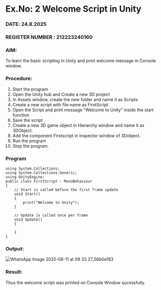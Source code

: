 # Ex.No: 2  Welcome Script in Unity
### DATE:  24.8.2025                                                                          
### REGISTER NUMBER : 212223240160
### AIM: 
 To learn the basic scripting in Unity and print welcome message in Console window. 
### Procedure:
1. Start the program
2. Open the Unity hub and Create a new 3D project
3. In Assets window, create the new folder and name it as Scripts
4. Create a new script with file name as FirstScript
5. Open the Script and print message "Welcome to Unity" inside the start function
6. Save the script
7. Create a new 3D game object in Hierarchy window and name it as 3DObject.
8. Add the component Firstscript in inspector window of 3Dobject.
9. Run the program
10. Stop the program.
### Program 
```
using System.Collections;
using System.Collections.Generic;
using UnityEngine;
public class FirstScript : MonoBehaviour
{
    // Start is called before the first frame update
    void Start()
    {
        print("Welcome to Unity");
    }

    // Update is called once per frame
    void Update()
    {
        
    }
}
```
### Output:

![WhatsApp Image 2025-08-11 at 09 33 27_56b0e183](https://github.com/user-attachments/assets/ac58ff85-48cf-4f46-8d8d-5a31a7780d9f)


### Result:
Thus the welcome script was printed on Console Window  sucessfully.

